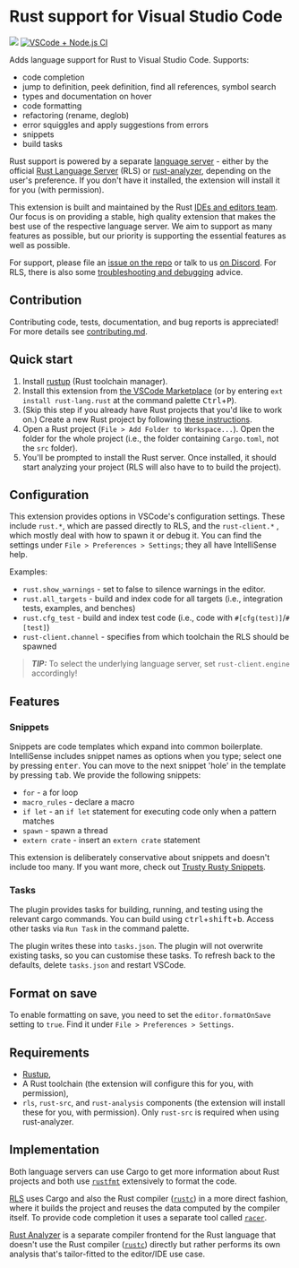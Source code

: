 # Rust support for Visual Studio Code

[![](https://vsmarketplacebadge.apphb.com/version/rust-lang.rust.svg)](https://marketplace.visualstudio.com/items?itemName=rust-lang.rust)
[![VSCode + Node.js CI](https://img.shields.io/github/workflow/status/rust-lang/rls-vscode/VSCode%20+%20Node.js%20CI.svg?logo=github)](https://github.com/rust-lang/rls-vscode/actions?query=workflow%3A%22VSCode+%2B+Node.js+CI%22)

Adds language support for Rust to Visual Studio Code. Supports:

* code completion
* jump to definition, peek definition, find all references, symbol search
* types and documentation on hover
* code formatting
* refactoring (rename, deglob)
* error squiggles and apply suggestions from errors
* snippets
* build tasks

Rust support is powered by a separate [language server](https://microsoft.github.io/language-server-protocol/overviews/lsp/overview/) -
either by the official [Rust Language Server](https://github.com/rust-lang/rls) (RLS) or
[rust-analyzer](https://github.com/rust-analyzer/rust-analyzer), depending on the user's
preference. If you don't have it installed, the extension will install it for
you (with permission).

This extension is built and maintained by the Rust
[IDEs and editors team](https://www.rust-lang.org/en-US/team.html#Dev-tools-team).
Our focus is on providing
a stable, high quality extension that makes the best use of the respective language
server. We aim to support as many features as possible, but our priority is
supporting the essential features as well as possible.

For support, please file an
[issue on the repo](https://github.com/rust-lang/rls-vscode/issues/new)
or talk to us [on Discord](https://discordapp.com/invite/rust-lang).
For RLS, there is also some [troubleshooting and debugging](https://github.com/rust-lang/rls/blob/master/debugging.md) advice.

## Contribution

Contributing code, tests, documentation, and bug reports is appreciated! For
more details see [contributing.md](https://github.com/rust-lang/rls-vscode/blob/master/contributing.md).


## Quick start

1. Install [rustup](https://www.rustup.rs/) (Rust toolchain manager).
2. Install this extension from [the VSCode Marketplace](https://marketplace.visualstudio.com/items?itemName=rust-lang.rust)
  (or by entering `ext install rust-lang.rust` at the command palette <kbd>Ctrl</kbd>+<kbd>P</kbd>).
3. (Skip this step if you already have Rust projects that you'd like to work on.)
  Create a new Rust project by following [these instructions](https://doc.rust-lang.org/book/ch01-03-hello-cargo.html).
4. Open a Rust project (`File > Add Folder to Workspace...`). Open the folder for the whole
  project (i.e., the folder containing `Cargo.toml`, not the `src` folder).
5. You'll be prompted to install the Rust server. Once installed, it should start
  analyzing your project (RLS will also have to to build the project).


## Configuration

This extension provides options in VSCode's configuration settings. These
include `rust.*`, which are passed directly to RLS, and the `rust-client.*`
, which mostly deal with how to spawn it or debug it.
You can find the settings under `File > Preferences > Settings`; they all
have IntelliSense help.

Examples:

* `rust.show_warnings` - set to false to silence warnings in the editor.
* `rust.all_targets` - build and index code for all targets (i.e., integration tests, examples, and benches)
* `rust.cfg_test` - build and index test code (i.e., code with `#[cfg(test)]`/`#[test]`)
* `rust-client.channel` - specifies from which toolchain the RLS should be spawned

> **_TIP:_** To select the underlying language server, set `rust-client.engine` accordingly!

## Features

### Snippets

Snippets are code templates which expand into common boilerplate. IntelliSense
includes snippet names as options when you type; select one by pressing
<kbd>enter</kbd>. You can move to the next snippet 'hole' in the template by
pressing <kbd>tab</kbd>. We provide the following snippets:

* `for` - a for loop
* `macro_rules` - declare a macro
* `if let` - an `if let` statement for executing code only when a pattern matches
* `spawn` - spawn a thread
* `extern crate` - insert an `extern crate` statement

This extension is deliberately conservative about snippets and doesn't include
too many. If you want more, check out
[Trusty Rusty Snippets](https://marketplace.visualstudio.com/items?itemName=polypus74.trusty-rusty-snippets).

### Tasks

The plugin provides tasks for building, running, and testing using the relevant
cargo commands. You can build using <kbd>ctrl</kbd>+<kbd>shift</kbd>+<kbd>b</kbd>. Access other tasks via
`Run Task` in the command palette.

The plugin writes these into `tasks.json`. The plugin will not overwrite
existing tasks, so you can customise these tasks. To refresh back to the
defaults, delete `tasks.json` and restart VSCode.


## Format on save

To enable formatting on save, you need to set the `editor.formatOnSave` setting
to `true`. Find it under `File > Preferences > Settings`.


## Requirements

* [Rustup](https://www.rustup.rs/),
* A Rust toolchain (the extension will configure this for you, with permission),
* `rls`, `rust-src`, and `rust-analysis` components (the extension will install
  these for you, with permission). Only `rust-src` is required when using
  rust-analyzer.


## Implementation

Both language servers can use Cargo to get more information about Rust projects
and both use [`rustfmt`](https://github.com/rust-lang/rustfmt/) extensively to
format the code.

[RLS](https://github.com/rust-lang/rls) uses Cargo and also the Rust compiler
([`rustc`](https://github.com/rust-lang/rust/)) in a more direct fashion, where
it builds the project and reuses the data computed by the compiler itself. To
provide code completion it uses a separate tool called
[`racer`](https://github.com/racer-rust/racer).

[Rust Analyzer](https://github.com/rust-analyzer/rust-analyzer) is a separate
compiler frontend for the Rust language that doesn't use the Rust compiler
([`rustc`](https://github.com/rust-lang/rust/)) directly but rather performs its
own analysis that's tailor-fitted to the editor/IDE use case.
